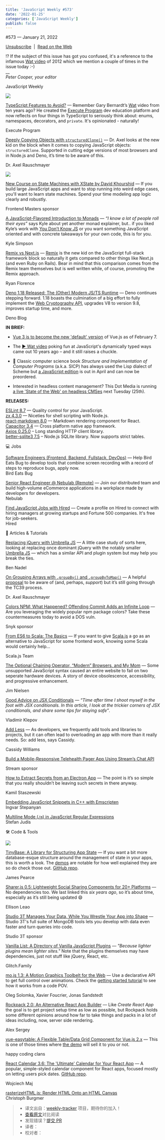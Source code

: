 ```yaml
---
title: 'JavaScript Weekly #573'
date: '2022-01-25'
categories: ['JavaScript Weekly']
publish: false
---
```

#​573 — January 21, 2022

[Unsubscribe](https://javascriptweekly.com/link/118831/web)  |  [Read on the Web](https://javascriptweekly.com/link/118832/web)

⁉️ If the subject of this issue has got you confused, it's a reference to the infamous [Wat video](https://javascriptweekly.com/link/118835/web) of 2012 which we mention a couple of times in the issue today :-)  
\_\_  
_Peter Cooper, your editor_

JavaScript Weekly

[![](https://res.cloudinary.com/cpress/image/upload/w_1280,e_sharpen:60/igqni4z6jhls1bzqifxu.jpg)](https://javascriptweekly.com/link/118850/web)

[TypeScript Features to Avoid?](https://javascriptweekly.com/link/118850/web "www.executeprogram.com") — Remember Gary Bernardt’s [Wat](https://javascriptweekly.com/link/118835/web) video from ten years ago? He created the [Execute Program](https://javascriptweekly.com/link/118851/web) dev education platform and now reflects on four things in TypeScript to seriously think about: enums, namespaces, decorators, and `private`. It's opinionated - naturally!

Execute Program

[Deeply Copying Objects with `structuredClone()`](https://javascriptweekly.com/link/118852/web "2ality.com") — Dr. Axel looks at the new kid on the block when it comes to copying JavaScript objects: `structuredClone`. Supported in cutting edge versions of most browsers and in Node.js and Deno, it’s time to be aware of this.

Dr. Axel Rauschmayer

[![](https://copm.s3.amazonaws.com/c195ee88.jpg)](https://javascriptweekly.com/link/118833/web)

[New Course on State Machines with XState by David Khourshid](https://javascriptweekly.com/link/118833/web "frontendmasters.com") — If you build large JavaScript apps and want to stop running into weird edge cases, you'll want to learn state machines. Spend your time modeling app logic clearly and robustly.

Frontend Masters sponsor

[A JavaScript-Flavored Introduction to Monads](https://javascriptweekly.com/link/118853/web "github.com") — _“I know a lot of people roll their eyes”_ says Kyle about yet another monad explainer, but.. if you liked Kyle’s work with [You Don’t Know JS](https://javascriptweekly.com/link/118854/web) or you want something JavaScript oriented and with concrete takeaways for your own code, this is for you.

Kyle Simpson

[Remix vs Next.js](https://javascriptweekly.com/link/118855/web "remix.run") — [Remix](https://javascriptweekly.com/link/118886/web) is the new kid on the JavaScript full-stack framework block so naturally it gets compared to other things like Next.js (and even Ruby on Rails). Bear in mind that this comparison comes from the Remix team themselves but is well written while, of course, promoting the Remix approach.

Ryan Florence

[Deno 1.18 Released: The (Other) Modern JS/TS Runtime](https://javascriptweekly.com/link/118857/web "deno.com") — Deno continues stepping forward. 1.18 boasts the culmination of a big effort to fully implement the [Web Cryptography API](https://javascriptweekly.com/link/118858/web), upgrades V8 to version 9.8, improves startup time, and more.

Deno Blog

**IN BRIEF:**

*   [Vue 3 is to become the new 'default' version](https://javascriptweekly.com/link/118834/web) of Vue.js as of February 7.
    
*   The [▶️ Wat video](https://javascriptweekly.com/link/118835/web) poking fun at JavaScript's dynamically typed ways came out 10 years ago – and it still raises a chuckle.
    
*   📗 Classic computer science book _Structure and Implementation of Computer Programs_ (a.k.a. SICP) has always used the Lisp dialect of Scheme but [a JavaScript edition](https://javascriptweekly.com/link/118836/web) is out in April and can now be preordered.
    
*   Interested in headless content management? This Dot Media is running [a live 'State of the Web' on headless CMSes](https://javascriptweekly.com/link/118859/web) next Tuesday (25th).
    

**RELEASES:**

[ESLint 8.7](https://javascriptweekly.com/link/118837/web) — Quality control for your JavaScript.  
[zx 4.3.0](https://javascriptweekly.com/link/118838/web) — Niceties for shell scripting with Node.js.  
[react-markdown 8.0](https://javascriptweekly.com/link/118839/web) — Markdown rendering component for React.  
[Capacitor 3.4](https://javascriptweekly.com/link/118840/web) — Cross platform native app framework.  
[Axios 0.25.0](https://javascriptweekly.com/link/118841/web) – Long standing HTTP client library.  
[better-sqlite3 7.5](https://javascriptweekly.com/link/118842/web) – Node.js SQLite library. Now supports strict tables.

💻 Jobs

[Software Engineers (Frontend, Backend, Fullstack, DevOps)](https://javascriptweekly.com/link/118843/web) — Help Bird Eats Bug to develop tools that combine screen recording with a record of steps to reproduce bugs, apply now.  
Bird Eats Bug

[Senior React Engineer @ Nebulab (Remote)](https://javascriptweekly.com/link/118844/web) — Join our distributed team and build high-volume eCommerce applications in a workplace made by developers for developers.  
Nebulab

[Find JavaScript Jobs with Hired](https://javascriptweekly.com/link/118845/web) — Create a profile on Hired to connect with hiring managers at growing startups and Fortune 500 companies. It's free for job-seekers.  
Hired

📒 Articles & Tutorials

[Replacing jQuery with Umbrella JS](https://javascriptweekly.com/link/118860/web "www.bennadel.com") — A little case study of sorts here, looking at replacing once dominant jQuery with the notably smaller [Umbrella JS](https://javascriptweekly.com/link/118861/web) — which has a similar API and plugin system but may help you break the ties.

Ben Nadel

[On Grouping Arrays with `.groupBy()` and `.groupByToMap()`](https://javascriptweekly.com/link/118862/web "2ality.com") — A helpful [proposal](https://javascriptweekly.com/link/118863/web) to be aware of (and, perhaps, _support_) but it’s still going through the TC39 process.

Dr. Axel Rauschmayer

[Colors NPM: What Happened? Offending Commit Adds an Infinite Loop](https://javascriptweekly.com/link/118846/web "snyk.io") — Are you leveraging the widely popular npm package colors? Take these countermeasures today to avoid a DOS vuln.

Snyk sponsor

[From ES6 to Scala: The Basics](https://javascriptweekly.com/link/118864/web "www.scala-js.org") — If you want to give [Scala.js](https://javascriptweekly.com/link/118865/web) a go as an alternative to JavaScript for some frontend work, knowing some Scala would certainly help...

Scala.js Team

[The Optional Chaining Operator, “Modern” Browsers, and My Mom](https://javascriptweekly.com/link/118866/web "blog.jim-nielsen.com") — Some unsupported JavaScript syntax caused an entire website to fail on two seperate hardware devices. A story of device obsolescence, accessibility, and progressive enhancement.

Jim Nielsen

[Good Advice on JSX Conditionals](https://javascriptweekly.com/link/118867/web "thoughtspile.github.io") — _“Time after time I shoot myself in the foot with JSX conditionals. In this article, I look at the trickier corners of JSX conditionals, and share some tips for staying safe”_.

Vladimir Klepov

[Add Less](https://javascriptweekly.com/link/118868/web "css-tricks.com") — As developers, we frequently add tools and libraries to projects, but it can often lead to overloading an app with more than it really needs. So: add less, says Cassidy.

Cassidy Williams

[Build a Mobile-Responsive Telehealth Pager App Using Stream’s Chat API](https://javascriptweekly.com/link/118848/web "getstream.io")

Stream sponsor

[How to Extract Secrets from an Electron App](https://javascriptweekly.com/link/118869/web "www.staszewski.me") — The point is it’s so simple that you really shouldn’t be leaving such secrets in there anyway.

Kamil Staszewski

[Embedding JavaScript Snippets in C++ with Emscripten](https://javascriptweekly.com/link/118870/web)  
Ingvar Stepanyan

[Multiline Mode (`/m`) in JavaScript Regular Expressions](https://javascriptweekly.com/link/118871/web)  
Stefan Judis

🛠 Code & Tools

[![](https://res.cloudinary.com/cpress/image/upload/w_1280,e_sharpen:60/sn0l2009ciea3l9oqzgr.jpg)](https://javascriptweekly.com/link/118872/web)

[TinyBase: A Library for Structuring App State](https://javascriptweekly.com/link/118872/web "tinybase.org") — If you want a bit more database-esque structure around the management of state in your apps, this is worth a look. The [demos](https://javascriptweekly.com/link/118873/web) are notable for how well explained they are so do check those out. [GitHub repo](https://javascriptweekly.com/link/118874/web).

James Pearce

[Sharer.js 0.5: Lightweight Social Sharing Components for 20+ Platforms](https://javascriptweekly.com/link/118875/web "ellisonleao.github.io") — No dependencies too. We last linked this _six years ago_, so it’s about time, especially as it’s still being updated 😄

Ellison Leao

[Studio 3T Manages Your Data, While You Wrestle Your App into Shape](https://javascriptweekly.com/link/118849/web "studio3t.com") — Studio 3T's full suite of MongoDB tools lets you develop with data even faster and turn queries into code.

Studio 3T sponsor

[Vanilla List: A Directory of Vanilla JavaScript Plugins](https://javascriptweekly.com/link/118876/web "vanillalist.top") — _"Because lighter plugins mean lighter sites."_ Note that the plugins themselves may have dependencies, just not stuff like jQuery, React, etc.

Glitch.Family

[mo.js 1.3: A Motion Graphics Toolbelt for the Web](https://javascriptweekly.com/link/118877/web "mojs.github.io") — Use a declarative API to get full control over animations. Check the [getting started tutorial](https://javascriptweekly.com/link/118878/web) to see how it works from a code POV.

Oleg Solomka, Xavier Foucrier, Jonas Sandstedt

[Rockpack 2.0: An Alternative React App Builder](https://javascriptweekly.com/link/118879/web "github.com") — Like _Create React App_ the goal is to get project setup time as low as possible, but Rockpack holds some different opinions around how far to take things and packs in a lot of ideas including, now, server side rendering.

Alex Sergey

[vue-easytable: A Flexible Table/Data Grid Component for Vue.js 2.x](https://javascriptweekly.com/link/118880/web "github.com") — This is one of those times where [the demo](https://javascriptweekly.com/link/118881/web) will sell it to you or not.

happy coding clans

[React Calendar 3.6: The 'Ultimate' Calendar for Your React App](https://javascriptweekly.com/link/118882/web "projects.wojtekmaj.pl") — A popular, simple-styled calendar component for React apps, focused mostly on letting users pick dates. [GitHub repo](https://javascriptweekly.com/link/118883/web).

Wojciech Maj

[rasterizeHTML.js: Render HTML Onto an HTML Canvas](https://javascriptweekly.com/link/118884/web)  
Christoph Burgmer
> * 译文出自：[weekly-tracker](https://github.com/FEDarling/weekly-tracker) 项目，期待你的加入！
> * [查看原文]()对比阅读
> * 发现错误？[提交 PR](https://github.com/FEDarling/weekly-tracker/blob/main/)
> * 译者：
> * 校对者：

